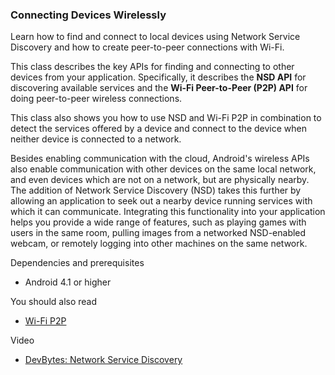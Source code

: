 ### Connecting Devices Wirelessly
Learn how to find and connect to local devices using Network Service Discovery and how to create peer-to-peer connections with Wi-Fi.

This class describes the key APIs for finding and connecting to other devices from your application. Specifically, it describes the **NSD API** for discovering available services and the **Wi-Fi Peer-to-Peer (P2P) API** for doing peer-to-peer wireless connections. 

This class also shows you how to use NSD and Wi-Fi P2P in combination to detect the services offered by a device and connect to the device when neither device is connected to a network.

Besides enabling communication with the cloud, Android's wireless APIs also enable communication with other devices on the same local network, and even devices which are not on a network, but are physically nearby. The addition of Network Service Discovery (NSD) takes this further by allowing an application to seek out a nearby device running services with which it can communicate. Integrating this functionality into your application helps you provide a wide range of features, such as playing games with users in the same room, pulling images from a networked NSD-enabled webcam, or remotely logging into other machines on the same network.

Dependencies and prerequisites
- Android 4.1 or higher

You should also read
- [Wi-Fi P2P](https://developer.android.com/guide/topics/connectivity/wifip2p.html)

Video
- [DevBytes: Network Service Discovery](https://developer.android.com/training/connect-devices-wirelessly/index.html)
